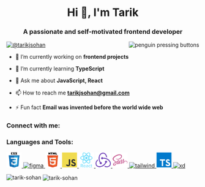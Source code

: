 <h1 align="center">Hi 👋, I'm Tarik</h1>
<h3 align="center">A passionate and self-motivated frontend developer</h3>
<img align='right' src='https://media.giphy.com/media/CuuSHzuc0O166MRfjt/giphy.gif' alt='penguin pressing buttons' />

<p align="left"> <a href="https://twitter.com/@tarikjsohan" target="blank"><img src="https://img.shields.io/twitter/follow/@tarikjsohan?logo=twitter&style=for-the-badge" alt="@tarikjsohan" /></a> </p>

- 🔭 I’m currently working on **frontend projects**

- 🌱 I’m currently learning **TypeScript**

- 💬 Ask me about **JavaScript, React**

- 📫 How to reach me **tarikjsohan@gmail.com**

- ⚡ Fun fact **Email was invented before the world wide web**

<h3 align="left">Connect with me:</h3>
<p align="left">
<!-- <a href="https://twitter.com/@tarikjsohan" target="blank"><img align="center" src="https://raw.githubusercontent.com/rahuldkjain/github-profile-readme-generator/master/src/images/icons/Social/twitter.svg" alt="@tarikjsohan" height="30" width="40" /></a> -->
</p>

<h3 align="left">Languages and Tools:</h3>
<p align="left"> <a href="https://www.w3schools.com/css/" target="_blank" rel="noreferrer"> <img src="https://raw.githubusercontent.com/devicons/devicon/master/icons/css3/css3-original-wordmark.svg" alt="css3" width="40" height="40"/> </a> <a href="https://www.figma.com/" target="_blank" rel="noreferrer"> <img src="https://www.vectorlogo.zone/logos/figma/figma-icon.svg" alt="figma" width="40" height="40"/> </a> <a href="https://www.w3.org/html/" target="_blank" rel="noreferrer"> <img src="https://raw.githubusercontent.com/devicons/devicon/master/icons/html5/html5-original-wordmark.svg" alt="html5" width="40" height="40"/> </a> <a href="https://developer.mozilla.org/en-US/docs/Web/JavaScript" target="_blank" rel="noreferrer"> <img src="https://raw.githubusercontent.com/devicons/devicon/master/icons/javascript/javascript-original.svg" alt="javascript" width="40" height="40"/> </a> <a href="https://reactjs.org/" target="_blank" rel="noreferrer"> <img src="https://raw.githubusercontent.com/devicons/devicon/master/icons/react/react-original-wordmark.svg" alt="react" width="40" height="40"/> </a> <a href="https://redux.js.org" target="_blank" rel="noreferrer"> <img src="https://raw.githubusercontent.com/devicons/devicon/master/icons/redux/redux-original.svg" alt="redux" width="40" height="40"/> </a> <a href="https://sass-lang.com" target="_blank" rel="noreferrer"> <img src="https://raw.githubusercontent.com/devicons/devicon/master/icons/sass/sass-original.svg" alt="sass" width="40" height="40"/> </a> <a href="https://tailwindcss.com/" target="_blank" rel="noreferrer"> <img src="https://www.vectorlogo.zone/logos/tailwindcss/tailwindcss-icon.svg" alt="tailwind" width="40" height="40"/> </a> <a href="https://www.typescriptlang.org/" target="_blank" rel="noreferrer"> <img src="https://raw.githubusercontent.com/devicons/devicon/master/icons/typescript/typescript-original.svg" alt="typescript" width="40" height="40"/> </a> <a href="https://www.adobe.com/products/xd.html" target="_blank" rel="noreferrer"> <img src="https://cdn.worldvectorlogo.com/logos/adobe-xd.svg" alt="xd" width="40" height="40"/> </a> </p>

<p><img align="left" src="https://github-readme-stats.vercel.app/api/top-langs?username=tarik-sohan&show_icons=true&locale=en&layout=compact" alt="tarik-sohan" /></p>

<p>&nbsp;<img align="center" src="https://github-readme-stats.vercel.app/api?username=tarik-sohan&show_icons=true&locale=en" alt="tarik-sohan" /></p>
